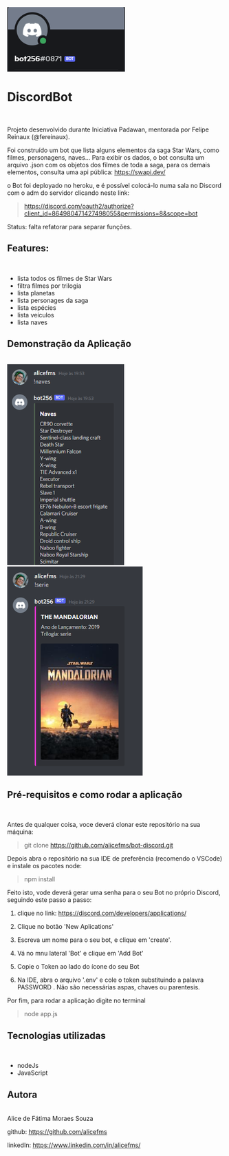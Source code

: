  <img src="./images/bot.PNG">

 # DiscordBot
</br>

Projeto desenvolvido durante Iniciativa Padawan, mentorada por Felipe Reinaux (@fereinaux).

Foi construído um bot que lista alguns elementos da saga Star Wars, como filmes, personagens, naves...
Para exibir os dados, o bot consulta um arquivo .json com os objetos dos filmes de toda a saga, para os demais elementos, consulta uma api pública: https://swapi.dev/


o Bot foi deployado no heroku, e é possível colocá-lo numa sala no Discord com o adm do servidor clicando neste link:

> https://discord.com/oauth2/authorize?client_id=864980471427498055&permissions=8&scope=bot

Status: falta refatorar para separar funções.

## Features: 
</br>

- lista todos os filmes de Star Wars
- filtra filmes por trilogia
- lista planetas
- lista personages da saga
- lista espécies
- lista veículos
- lista naves

## Demonstração da Aplicação
</br>


 <img src="./images/naves.PNG">
 <img src="./images/serie.PNG">

 
## Pré-requisitos e como rodar a aplicação
</br>

Antes de qualquer coisa, voce deverá clonar este repositório na sua máquina:

>git clone https://github.com/alicefms/bot-discord.git

Depois abra o repositório na sua IDE de preferência (recomendo o VSCode) e instale os pacotes node:

>npm install

Feito isto, vode deverá gerar uma senha  para o seu Bot no próprio Discord, seguindo este passo a passo:
1. clique no link:
 https://discord.com/developers/applications/

2. Clique no botão 'New Aplications'

3. Escreva um nome para o seu bot, e clique em 'create'.

4. Vá no mnu lateral 'Bot' e clique em 'Add Bot'

5. Copie o Token ao lado do ícone do seu Bot

6. Na IDE, abra o arquivo '.env' e cole o token substituindo a palavra PASSWORD . Não são necessárias aspas, chaves ou parentesis.


Por fim, para rodar a aplicação digite no terminal 
> node app.js

## Tecnologias utilizadas
</br>

- nodeJs
- JavaScript

## Autora
</br>
Alice de Fátima Moraes Souza

github: https://github.com/alicefms

linkedIn: https://www.linkedin.com/in/alicefms/


